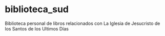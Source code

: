 # biblioteca_sud
Biblioteca personal de libros relacionados con La Iglesia de Jesucristo de los Santos de los Ultimos Días
